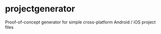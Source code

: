 # projectgenerator
Proof-of-concept generator for simple cross-platform Android / iOS project files
